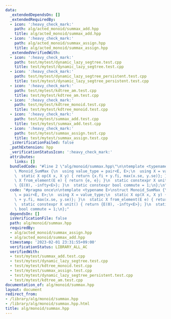 ```yaml
---
data:
  _extendedDependsOn: []
  _extendedRequiredBy:
  - icon: ':heavy_check_mark:'
    path: alg/acted_monoid/summax_add.hpp
    title: alg/acted_monoid/summax_add.hpp
  - icon: ':heavy_check_mark:'
    path: alg/acted_monoid/summax_assign.hpp
    title: alg/acted_monoid/summax_assign.hpp
  _extendedVerifiedWith:
  - icon: ':heavy_check_mark:'
    path: test/mytest/dynamic_lazy_segtree.test.cpp
    title: test/mytest/dynamic_lazy_segtree.test.cpp
  - icon: ':heavy_check_mark:'
    path: test/mytest/dynamic_lazy_segtree_persistent.test.cpp
    title: test/mytest/dynamic_lazy_segtree_persistent.test.cpp
  - icon: ':heavy_check_mark:'
    path: test/mytest/kdtree_am.test.cpp
    title: test/mytest/kdtree_am.test.cpp
  - icon: ':heavy_check_mark:'
    path: test/mytest/kdtree_monoid.test.cpp
    title: test/mytest/kdtree_monoid.test.cpp
  - icon: ':heavy_check_mark:'
    path: test/mytest/summax_add.test.cpp
    title: test/mytest/summax_add.test.cpp
  - icon: ':heavy_check_mark:'
    path: test/mytest/summax_assign.test.cpp
    title: test/mytest/summax_assign.test.cpp
  _isVerificationFailed: false
  _pathExtension: hpp
  _verificationStatusIcon: ':heavy_check_mark:'
  attributes:
    links: []
  bundledCode: "#line 2 \"alg/monoid/summax.hpp\"\n\ntemplate <typename E>\nstruct\
    \ Monoid_SumMax {\n  using value_type = pair<E, E>;\n  using X = value_type;\n\
    \  static X op(X x, X y) { return {x.fi + y.fi, max(x.se, y.se)}; }\n  static\
    \ X from_element(E e) { return {e, e}; }\n  static constexpr X unit() { return\
    \ {E(0), -infty<E>}; }\n  static constexpr bool commute = 1;\n};\n"
  code: "#pragma once\n\ntemplate <typename E>\nstruct Monoid_SumMax {\n  using value_type\
    \ = pair<E, E>;\n  using X = value_type;\n  static X op(X x, X y) { return {x.fi\
    \ + y.fi, max(x.se, y.se)}; }\n  static X from_element(E e) { return {e, e}; }\n\
    \  static constexpr X unit() { return {E(0), -infty<E>}; }\n  static constexpr\
    \ bool commute = 1;\n};"
  dependsOn: []
  isVerificationFile: false
  path: alg/monoid/summax.hpp
  requiredBy:
  - alg/acted_monoid/summax_assign.hpp
  - alg/acted_monoid/summax_add.hpp
  timestamp: '2023-02-01 23:31:55+09:00'
  verificationStatus: LIBRARY_ALL_AC
  verifiedWith:
  - test/mytest/summax_add.test.cpp
  - test/mytest/dynamic_lazy_segtree.test.cpp
  - test/mytest/kdtree_monoid.test.cpp
  - test/mytest/summax_assign.test.cpp
  - test/mytest/dynamic_lazy_segtree_persistent.test.cpp
  - test/mytest/kdtree_am.test.cpp
documentation_of: alg/monoid/summax.hpp
layout: document
redirect_from:
- /library/alg/monoid/summax.hpp
- /library/alg/monoid/summax.hpp.html
title: alg/monoid/summax.hpp
---
```

